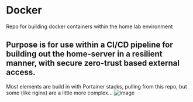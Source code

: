 # Docker
Repo for building docker containers within the home lab environment

## Purpose is for use within a CI/CD pipeline for building out the home-server in a resilient manner, with secure zero-trust based external access.
Most elements are build in with Portainer stacks, pulling from this repo, but some (like nginx) are a little more complex...
![image](https://github.com/user-attachments/assets/ae85bfcc-108a-477a-ae5f-de4ae6033840)
